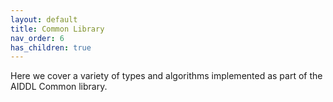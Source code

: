 ```yaml
---
layout: default
title: Common Library
nav_order: 6
has_children: true
---
```


Here we cover a variety of types and algorithms implemented as part of the AIDDL
Common library.
